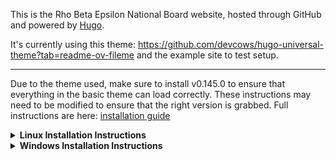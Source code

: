 This is the Rho Beta Epsilon National Board website, hosted through GitHub and powered by [Hugo](https://gohugo.io/). 

It's currently using this theme: https://github.com/devcows/hugo-universal-theme?tab=readme-ov-fileme and the example site to test setup.

---
Due to the theme used, make sure to install v0.145.0 to ensure that everything in the basic theme can load correctly. These instructions may need to be modified to ensure that the right version is grabbed. Full instructions are here: [installation guide](https://gohugo.io/installation/)

<details>
<summary><strong>Linux Installation Instructions</strong></summary>

3. Install the extended edition of Hugo:
    - Download version 0.145.0 from the release: https://github.com/gohugoio/hugo/releases/tag/v0.145.0
      - Download the zip file: hugo_extended_0.145.0_windows-amd64.zip
    - Unzip into a folder somewhere called `hugo` (best spot is probably in `/usr/local/bin`)
      - can do this with
      ```bash
      sudo mv hugo /usr/local/bin/
      ```
    - Add this folder to your system path 

2. Install *Go* via the command line:  
   - Run the following line in shell:  
     ```bash
     sudo snap install go
     ```

3. Clone the website [repo](https://github.com/RhoBetaEpsilonNationalBoard/RhoBetaEpsilon):  
   - If you want to clone with HTTPS:  
     ```bash
     git clone https://github.com/RhoBetaEpsilonNationalBoard/RhoBetaEpsilon.git
     ```  
   - If you want to clone with SSH:  
     ```bash
     git clone git@github.com:RhoBetaEpsilonNationalBoard/RhoBetaEpsilon.git
     ```  
   - Navigate to wherever you cloned the repo:  
     ```bash
     cd RhoBetaEpsilon
     ```

4. Running *Hugo*:  
   - To start a development server and see draft content, run:  
     ```bash
     hugo server
     ```  
   - View this page at [http://localhost:1313/RhoBetaEpsilon/](http://localhost:1313/RhoBetaEpsilon/)

5. Building and deploying:  
   - Publish the site by running:  
     ```bash
     hugo
     ```  
   - Push your changes to GitHub. On the `Actions` tab, once the workflow run shows a green checkmark, the site will be deployed publicly.  
   - View the site: [National Board site](https://rhobetaepsilonnationalboard.github.io/RhoBetaEpsilon/)

</details>

<details>
<summary><strong>Windows Installation Instructions</strong></summary>

1. Download Go from this [page](https://go.dev/doc/install):
    - Open the MSI file you downloaded and follow the prompts to install Go.
    - Verify that you've installed Go:
        - Open the start menu
        - type `cmd` then hit *enter* key
        - In the command prompt window type:
            ```powershell
            go version
            ```
        - Confirm that the installed version of Go is printed

2. (Optional but recommended) Install Sass
    - Follow this [guide](https://gohugo.io/functions/css/sass/#dart-sass)
    - Installing via the prebuilt binaries is recommended

3. Install the extended edition of Hugo:
    - Download version 0.145.0 from the release: https://github.com/gohugoio/hugo/releases/tag/v0.145.0
      - Download the zip file: hugo_extended_0.145.0_windows-amd64.zip
    - Unzip into a folder somewhere called `Hugo`
    - Add this folder to your system path
      - Press the `*windows* key
      - Search for `Environment variables`
      - Edit your system `Path`
      - Add the location of the `Hugo` folder to the path

4. Clone the website [repo](https://github.com/RhoBetaEpsilonNationalBoard/RhoBetaEpsilon):  
   - If you want to clone with HTTPS:  
        ```powershell
        git clone https://github.com/RhoBetaEpsilonNationalBoard/RhoBetaEpsilon.git
        ```  
   - If you want to clone with SSH:  
        ```powershell
        git clone git@github.com:RhoBetaEpsilonNationalBoard/RhoBetaEpsilon.git
        ```  
   - Navigate to wherever you cloned the repo:  
        ```bash
        cd RhoBetaEpsilon
        ```
   - Make sure the theme submodules are correctly cloned:
        ```powershell
        git submodule update --init --recursive 
        ```

5. Running *Hugo*:  
   - To start a development server and see draft content, run:  
     ```powershell
     hugo server
     ```  
   - View this page at [http://localhost:1313/RhoBetaEpsilon/](http://localhost:1313/RhoBetaEpsilon/)

6. Building and deploying:  
   - Publish the site by running:  
     ```powershell
     hugo
     ```  
   - Push your changes to GitHub. On the `Actions` tab, once the workflow run shows a green checkmark, the site will be deployed publicly.  
   - View the site: [National Board site](https://rhobetaepsilonnationalboard.github.io/RhoBetaEpsilon/)

</details>